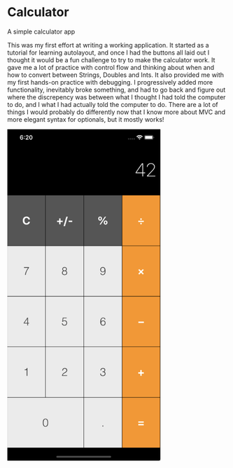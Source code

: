# Calculator
A simple calculator app

This was my first effort at writing a working application. It started as a tutorial for learning autolayout,
and once I had the buttons all laid out I thought it would be a fun challenge to try to make the calculator work.
It gave me a lot of practice with control flow and thinking about when and how to convert between
Strings, Doubles and Ints. It also provided me with my first hands-on practice with debugging. I progressively added more
functionality, inevitably broke something, and had to go back and figure out where the discrepency was between what I
thought I had told the computer to do, and I what I had actually told the computer to do. There are a lot of things 
I would probably do differently now that I know more about MVC and more elegant syntax for optionals, but it mostly works!


<img src="https://github.com/Zinkspieler/Calculator/blob/master/Calculator/Screenshot.png" width="350">
